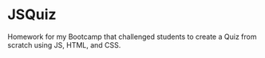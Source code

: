 # JSQuiz
Homework for my Bootcamp that challenged students to create a Quiz from scratch using JS, HTML, and CSS.
